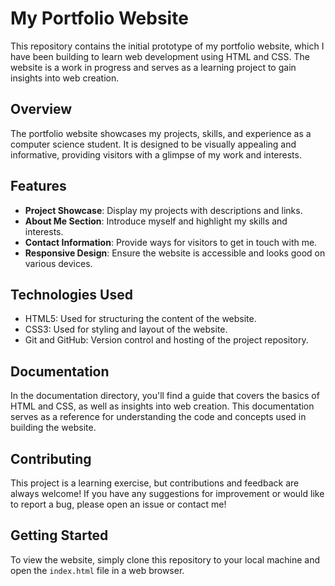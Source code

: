 # My Portfolio Website
This repository contains the initial prototype of my portfolio website, which I have been building to learn web development using HTML and CSS. The website is a work in progress and serves as a learning project to gain insights into web creation.

## Overview
The portfolio website showcases my projects, skills, and experience as a computer science student. It is designed to be visually appealing and informative, providing visitors with a glimpse of my work and interests.

## Features
- **Project Showcase**: Display my projects with descriptions and links.
- **About Me Section**: Introduce myself and highlight my skills and interests.
- **Contact Information**: Provide ways for visitors to get in touch with me.
- **Responsive Design**: Ensure the website is accessible and looks good on various devices.

## Technologies Used
- HTML5: Used for structuring the content of the website.
- CSS3: Used for styling and layout of the website.
- Git and GitHub: Version control and hosting of the project repository.

## Documentation
In the documentation directory, you'll find a guide that covers the basics of HTML and CSS, as well as insights into web creation. This documentation serves as a reference for understanding the code and concepts used in building the website.

## Contributing
This project is a learning exercise, but contributions and feedback are always welcome! If you have any suggestions for improvement or would like to report a bug, please open an issue or contact me!

## Getting Started
To view the website, simply clone this repository to your local machine and open the `index.html` file in a web browser.

